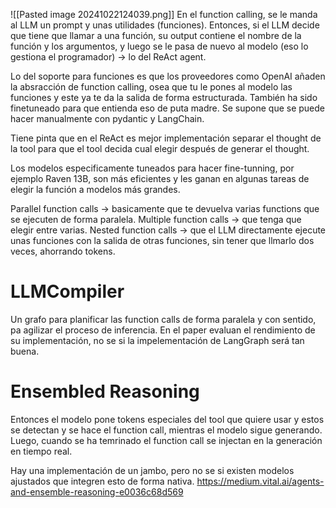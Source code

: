 
![[Pasted image 20241022124039.png]]
 En el function calling, se le manda al LLM un prompt y unas utilidades (funciones). Entonces, si el LLM decide que tiene que llamar a una función, su output contiene el nombre de la función y los argumentos, y luego se le pasa de nuevo al modelo (eso lo gestiona el programador) -> lo del ReAct agent.

Lo del soporte para funciones es que los proveedores como OpenAI añaden la absracción de function calling, osea que tu le pones al modelo las funciones y este ya te da la salida de forma estructurada. También ha sido finetuneado para que entienda eso de puta madre. Se supone que se puede hacer manualmente con pydantic y LangChain.

Tiene pinta que en el ReAct es mejor implementación separar el thought de la tool para que el tool decida cual elegir después de generar el thought.

Los modelos especificamente tuneados para hacer fine-tunning, por ejemplo Raven 13B, son más eficientes y les ganan en algunas tareas de elegir la función a modelos más grandes.

Parallel function calls -> basicamente que te devuelva varias functions que se ejecuten de forma paralela.
Multiple function calls -> que tenga que elegir entre varias.
Nested function calls -> que el LLM directamente ejecute unas funciones con la salida de otras funciones, sin tener que llmarlo dos veces, ahorrando tokens.

# LLMCompiler

Un grafo para planificar las function calls de forma paralela y con sentido, pa agilizar el proceso de inferencia.
En el paper evaluan el rendimiento de su implementación, no se si la impelementación de LangGraph será tan buena.

# Ensembled Reasoning

Entonces el modelo pone tokens especiales del tool que quiere usar y estos se detectan y se hace el function call, mientras el modelo sigue generando. Luego, cuando se ha temrinado el function call se injectan en la generación en tiempo real.

Hay una implementación de un jambo, pero no se si existen modelos ajustados que integren esto de forma nativa.
https://medium.vital.ai/agents-and-ensemble-reasoning-e0036c68d569


